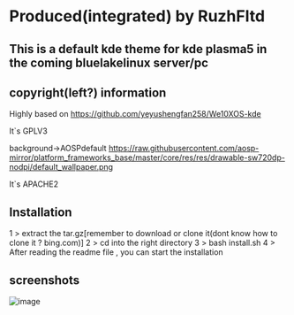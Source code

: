 # Produced(integrated) by RuzhFltd

## This is a default kde theme for kde plasma5 in the coming bluelakelinux server/pc

## copyright(left?) information

Highly based on https://github.com/yeyushengfan258/We10XOS-kde

It`s GPLV3

background->AOSPdefault
https://raw.githubusercontent.com/aosp-mirror/platform_frameworks_base/master/core/res/res/drawable-sw720dp-nodpi/default_wallpaper.png

It`s APACHE2


## Installation
1 > extract the tar.gz[remember to download or clone it(dont know how to clone it ? bing.com)]
2 > cd into the right directory
3 > bash install.sh
4 > After reading the  readme file , you can start the installation

## screenshots

![image](https://github.com/happyeggchen/bluelakelinux_kdetheme/raw/master/screenshot/fl.png)
